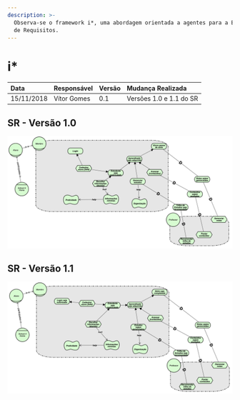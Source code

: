 ```yaml
---
description: >-
  Observa-se o framework i*, uma abordagem orientada a agentes para a Engenharia
  de Requisitos.
---
```


# i\*

| Data | Responsável | Versão | Mudança Realizada |
| :--- | :--- | :--- | :--- |
| 15/11/2018 | Vítor Gomes | 0.1 | Versões 1.0 e 1.1 do SR |

## SR - Versão 1.0

![Figura 1: Vers&#xE3;o 1.0 i\* School 4 Home](../.gitbook/assets/captura-de-tela-2018-11-15-a-s-19.53.58.png)

## SR - Versão 1.1

![Figura 1: Vers&#xE3;o 1.1 i\* School 4 Home](../.gitbook/assets/captura-de-tela-2018-11-15-a-s-19.55.15.png)

  


